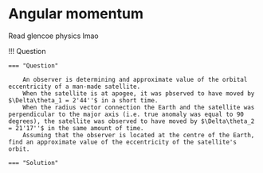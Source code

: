 # Angular momentum

Read glencoe physics lmao

!!! Question

    === "Question"

        An observer is determining and approximate value of the orbital eccentricity of a man-made satellite.
        When the satellite is at apogee, it was pbserved to have moved by $\Delta\theta_1 = 2'44''$ in a short time.
        When the radius vector connection the Earth and the satellite was perpendicular to the major axis (i.e. true anomaly was equal to 90 degrees), the satellite was observed to have moved by $\Delta\theta_2 = 21'17''$ in the same amount of time.
        Assuming that the observer is located at the centre of the Earth, find an approximate value of the eccentricity of the satellite's orbit.

    === "Solution"


